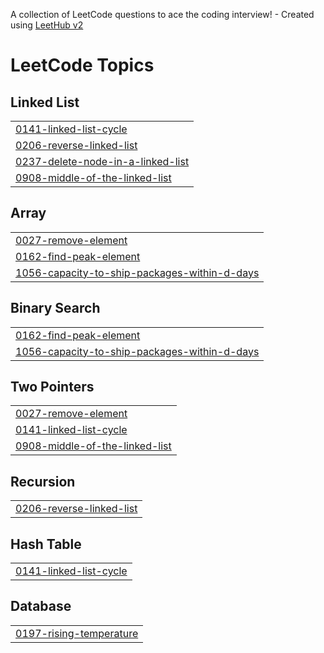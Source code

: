 A collection of LeetCode questions to ace the coding interview! - Created using [LeetHub v2](https://github.com/arunbhardwaj/LeetHub-2.0)
<!---LeetCode Topics Start-->
# LeetCode Topics
## Linked List
|  |
| ------- |
| [0141-linked-list-cycle](https://github.com/Swaksy7781/Leetcode/tree/master/0141-linked-list-cycle) |
| [0206-reverse-linked-list](https://github.com/Swaksy7781/Leetcode/tree/master/0206-reverse-linked-list) |
| [0237-delete-node-in-a-linked-list](https://github.com/Swaksy7781/Leetcode/tree/master/0237-delete-node-in-a-linked-list) |
| [0908-middle-of-the-linked-list](https://github.com/Swaksy7781/Leetcode/tree/master/0908-middle-of-the-linked-list) |
## Array
|  |
| ------- |
| [0027-remove-element](https://github.com/Swaksy7781/Leetcode/tree/master/0027-remove-element) |
| [0162-find-peak-element](https://github.com/Swaksy7781/Leetcode/tree/master/0162-find-peak-element) |
| [1056-capacity-to-ship-packages-within-d-days](https://github.com/Swaksy7781/Leetcode/tree/master/1056-capacity-to-ship-packages-within-d-days) |
## Binary Search
|  |
| ------- |
| [0162-find-peak-element](https://github.com/Swaksy7781/Leetcode/tree/master/0162-find-peak-element) |
| [1056-capacity-to-ship-packages-within-d-days](https://github.com/Swaksy7781/Leetcode/tree/master/1056-capacity-to-ship-packages-within-d-days) |
## Two Pointers
|  |
| ------- |
| [0027-remove-element](https://github.com/Swaksy7781/Leetcode/tree/master/0027-remove-element) |
| [0141-linked-list-cycle](https://github.com/Swaksy7781/Leetcode/tree/master/0141-linked-list-cycle) |
| [0908-middle-of-the-linked-list](https://github.com/Swaksy7781/Leetcode/tree/master/0908-middle-of-the-linked-list) |
## Recursion
|  |
| ------- |
| [0206-reverse-linked-list](https://github.com/Swaksy7781/Leetcode/tree/master/0206-reverse-linked-list) |
## Hash Table
|  |
| ------- |
| [0141-linked-list-cycle](https://github.com/Swaksy7781/Leetcode/tree/master/0141-linked-list-cycle) |
## Database
|  |
| ------- |
| [0197-rising-temperature](https://github.com/Swaksy7781/Leetcode/tree/master/0197-rising-temperature) |
<!---LeetCode Topics End-->